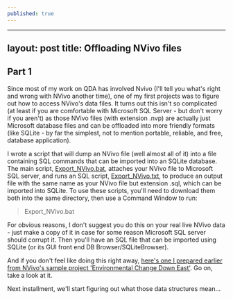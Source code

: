 ```yaml
---
published: true
---
```


---
layout: post
title: Offloading NVivo files
---

## Part 1

Since most of my work on QDA has involved Nvivo (I'll tell you what's right and wrong with NVivo another time), one of my first projects was to figure out how to access NVivo's data files. It turns out this isn't so complicated (at least if you are comfortable with Microsoft SQL Server - but don't worry if you aren't) as those NVivo files (with extension .nvp) are actually just Microsoft database files and can be offloaded into more friendly formats (like SQLite - by far the simplest, not to mention portable, reliable, and free, database application).

I wrote a script that will dump an NVivo file (well almost all of it) into a file containing SQL commands that can be imported into an SQLite database. The main script, [Export_NVivo.bat](https://github.com/jschultz/nvivo-interoperability/raw/master/Export_NVivo.bat), attaches your NVivo file to Microsoft SQL server, and runs an SQL script, [Export_NVivo.txt](https://github.com/jschultz/nvivo-interoperability/raw/master/Export_NVivo.txt), to produce an output file with the same name as your NVivo file but extension .sql, which can be imported into SQLite. To use these scripts, you'll need to download them both into the same directory, then use a Command Window to run:

> Export_NVivo.bat <name of your NVivo file>

For obvious reasons, I don't suggest you do this on your real live NVivo data - just make a copy of it in case for some reason Microsoft SQL server should corrupt it. Then you'll have an SQL file that can be imported using SQLite (or its GUI front end DB Browser/SQLiteBrowser).

And if you don't feel like doing this right away, [here's one I prepared earlier from NVivo's sample project 'Environmental Change Down East'](https://github.com/jschultz/nvivo-interoperability/raw/master/Sample%20project.sqlite). Go on, take a look at it.

Next installment, we'll start figuring out what those data structures mean...